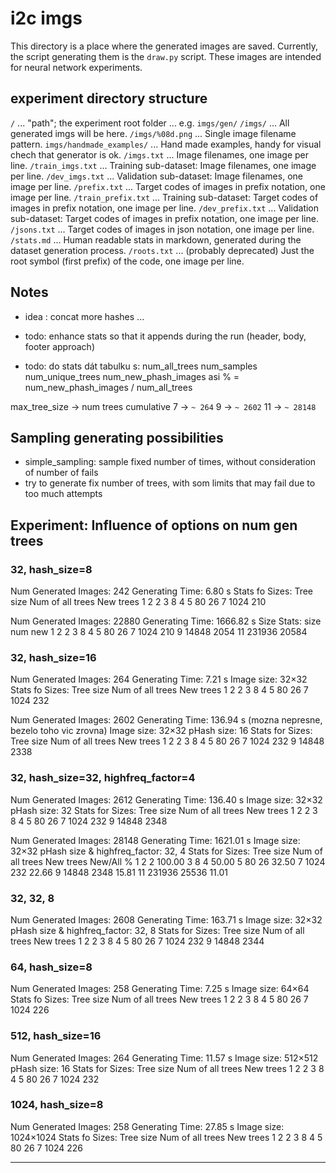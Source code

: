 # i2c imgs #

This directory is a place where the generated images are saved.
Currently, the script generating them is the `draw.py` script.
These images are intended for neural network experiments.


## experiment directory structure ##

`/`                       ... "path"; the experiment root folder ... e.g. `imgs/gen/`
`/imgs/`                  ... All generated imgs will be here.
`/imgs/%08d.png`          ... Single image filename pattern.
`imgs/handmade_examples/` ... Hand made examples, handy for visual chech that generator is ok.
`/imgs.txt`               ... Image filenames, one image per line.
`/train_imgs.txt`         ... Training sub-dataset: Image filenames, one image per line.
`/dev_imgs.txt`           ... Validation sub-dataset: Image filenames, one image per line.
`/prefix.txt`             ... Target codes of images in prefix notation, one image per line.
`/train_prefix.txt`       ... Training sub-dataset: Target codes of images in prefix notation, one image per line.
`/dev_prefix.txt`         ... Validation sub-dataset: Target codes of images in prefix notation, one image per line.
`/jsons.txt`              ... Target codes of images in json notation, one image per line.
`/stats.md`               ... Human readable stats in markdown, generated during the dataset generation process. 
`/roots.txt`              ... (probably deprecated) Just the root symbol (first prefix) of the code, one image per line.



## Notes ##

- idea : concat more hashes ...

- todo: enhance stats so that it appends during the run (header, body, footer approach)
- todo: do stats dát tabulku s:
        num_all_trees
        num_samples
        num_unique_trees
        num_new_phash_images
        asi % = num_new_phash_images / num_all_trees
   

max_tree_size -> num trees cumulative
 7  -> `~ 264`
 9  -> `~ 2602`
 11 -> `~ 28148`


## Sampling generating possibilities ##

- simple_sampling: sample fixed number of times, without consideration of number of fails 
- try to generate fix number of trees, with som limits that may fail due to too much attempts




## Experiment: Influence of options on num gen trees


### 32, hash_size=8 

Num Generated Images: 242
Generating Time: 6.80 s
Stats fo Sizes:
Tree size Num of all trees    New trees
1         2                   2
3         8                   4
5         80                  26
7         1024                210

Num Generated Images: 22880
Generating Time: 1666.82 s
Size Stats:
size      num                 new
1         2                   2
3         8                   4
5         80                  26
7         1024                210
9         14848               2054
11        231936              20584



### 32, hash_size=16 

Num Generated Images: 264
Generating Time: 7.21 s
Image size: 32×32
Stats fo Sizes:
Tree size      Num of all trees    New trees
1              2                   2
3              8                   4
5              80                  26
7              1024                232

Num Generated Images: 2602
Generating Time: 136.94 s (mozna nepresne, bezelo toho vic zrovna)
Image size: 32×32
pHash size: 16
Stats for Sizes:
Tree size      Num of all trees    New trees
1              2                   2
3              8                   4
5              80                  26
7              1024                232
9              14848               2338

### 32, hash_size=32, highfreq_factor=4

Num Generated Images: 2612
Generating Time: 136.40 s
Image size: 32×32
pHash size: 32
Stats for Sizes:
Tree size      Num of all trees    New trees
1              2                   2
3              8                   4
5              80                  26
7              1024                232
9              14848               2348

Num Generated Images: 28148
Generating Time: 1621.01 s
Image size: 32×32
pHash size & highfreq_factor: 32, 4
Stats for Sizes:
Tree size      Num of all trees    New trees           New/All %
1              2                   2                   100.00
3              8                   4                   50.00
5              80                  26                  32.50
7              1024                232                 22.66
9              14848               2348                15.81
11             231936              25536               11.01


### 32, 32, 8

Num Generated Images: 2608
Generating Time: 163.71 s
Image size: 32×32
pHash size & highfreq_factor: 32, 8
Stats for Sizes:
Tree size      Num of all trees    New trees
1              2                   2
3              8                   4
5              80                  26
7              1024                232
9              14848               2344


### 64, hash_size=8 

Num Generated Images: 258
Generating Time: 7.25 s
Image size: 64×64
Stats fo Sizes:
Tree size      Num of all trees    New trees
1              2                   2
3              8                   4
5              80                  26
7              1024                226

### 512, hash_size=16

Num Generated Images: 264
Generating Time: 11.57 s
Image size: 512×512
pHash size: 16
Stats for Sizes:
Tree size      Num of all trees    New trees
1              2                   2
3              8                   4
5              80                  26
7              1024                232

### 1024, hash_size=8 

Num Generated Images: 258
Generating Time: 27.85 s
Image size: 1024×1024
Stats fo Sizes:
Tree size      Num of all trees    New trees
1              2                   2
3              8                   4
5              80                  26
7              1024                226






---------------------------------







